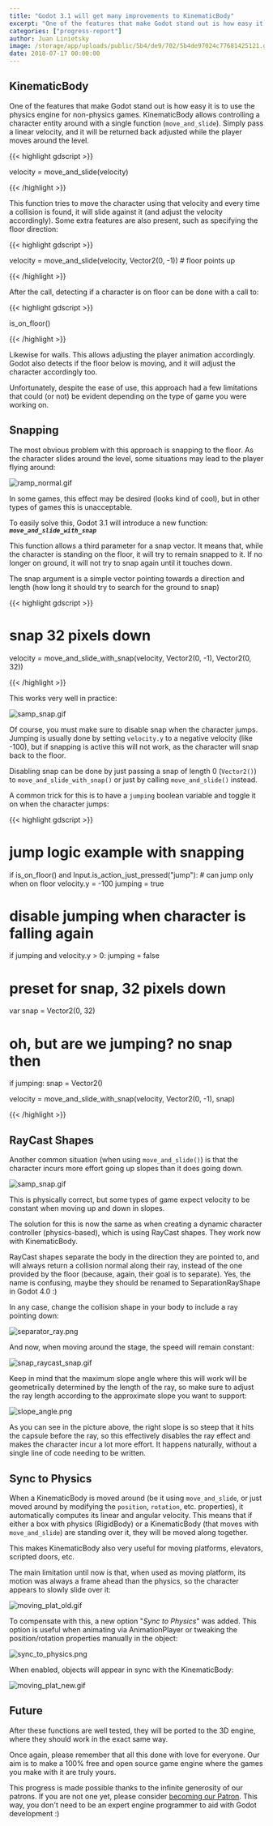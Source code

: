 ```yaml
---
title: "Godot 3.1 will get many improvements to KinematicBody"
excerpt: "One of the features that make Godot stand out is how easy it is to use the physics engine for non-physics games. For Godot 3.1, several improvements are being worked on."
categories: ["progress-report"]
author: Juan Linietsky
image: /storage/app/uploads/public/5b4/de9/702/5b4de97024c77681425121.gif
date: 2018-07-17 00:00:00
---
```


## KinematicBody

One of the features that make Godot stand out is how easy it is to use the physics engine for non-physics games.
KinematicBody allows controlling a character entity around with a single function (`move_and_slide`). Simply pass a linear velocity, and it will be returned back adjusted while the player moves around the level.

{{< highlight gdscript >}}

velocity = move_and_slide(velocity)

{{< /highlight >}}

This function tries to move the character using that velocity and every time a collision is found, it will slide against it (and adjust the velocity accordingly). Some extra features are also present, such as specifying the floor direction:

{{< highlight gdscript >}}

velocity = move_and_slide(velocity, Vector2(0, -1)) # floor points up

{{< /highlight >}}

After the call, detecting if a character is on floor can be done with a call to:

{{< highlight gdscript >}}

is_on_floor()

{{< /highlight >}}

Likewise for walls. This allows adjusting the player animation accordingly. Godot also detects if the floor below is moving, and it will adjust the character accordingly too.

Unfortunately, despite the ease of use, this approach had a few limitations that could (or not) be evident depending on the type of game you were working on.

## Snapping

The most obvious problem with this approach is snapping to the floor. As the character slides around the level, some situations may lead to the player flying around:

![ramp_normal.gif](/storage/app/uploads/public/5b4/ddc/4ca/5b4ddc4ca68ec721602355.gif)

In some games, this effect may be desired (looks kind of cool), but in other types of games this is unacceptable.

To easily solve this, Godot 3.1 will introduce a new function: ***`move_and_slide_with_snap`***

This function allows a third parameter for a snap vector. It means that, while the character is standing on the floor, it will try to remain snapped to it. If no longer on ground, it will not try to snap again until it touches down.

The snap argument is a simple vector pointing towards a direction and length (how long it should try to search for the ground to snap)

{{< highlight gdscript >}}

# snap 32 pixels down
velocity = move_and_slide_with_snap(velocity, Vector2(0, -1), Vector2(0, 32))

{{< /highlight >}}

This works very well in practice:

![samp_snap.gif](/storage/app/uploads/public/5b4/ddd/89c/5b4ddd89cf5ab658278686.gif)

Of course, you must make sure to disable snap when the character jumps. Jumping is usually done by setting `velocity.y` to a negative velocity (like -100), but if snapping is active this will not work, as the character will snap back to the floor.

Disabling snap can be done by just passing a snap of length 0 (`Vector2()`) to `move_and_slide_with_snap()` or just by calling `move_and_slide()` instead.

A common trick for this is to have a `jumping` boolean variable and toggle it on when the character jumps:

{{< highlight gdscript >}}

# jump logic example with snapping
if is_on_floor() and Input.is_action_just_pressed("jump"):
    # can jump only when on floor
    velocity.y = -100
    jumping = true

# disable jumping when character is falling again
if jumping and velocity.y > 0:
    jumping = false

# preset for snap, 32 pixels down
var snap = Vector2(0, 32)

# oh, but are we jumping? no snap then
if jumping:
    snap = Vector2()

velocity = move_and_slide_with_snap(velocity, Vector2(0, -1), snap)

{{< /highlight >}}

## RayCast Shapes

Another common situation (when using `move_and_slide()`) is that the character incurs more effort going up slopes than it does going down.

![samp_snap.gif](/storage/app/uploads/public/5b4/ddd/89c/5b4ddd89cf5ab658278686.gif)

This is physically correct, but some types of game expect velocity to be constant when moving up and down in slopes.

The solution for this is now the same as when creating a dynamic character controller (physics-based), which is using RayCast shapes. They work now with KinematicBody.

RayCast shapes separate the body in the direction they are pointed to, and will always return a collision normal along their ray, instead of the one provided by the floor (because, again, their goal is to separate). Yes, the name is confusing, maybe they should be renamed to SeparationRayShape in Godot 4.0 :)

In any case, change the collision shape in your body to include a ray pointing down:

![separator_ray.png](/storage/app/uploads/public/5b4/de1/39c/5b4de139c8635728849121.png)

And now, when moving around the stage, the speed will remain constant:

![snap_raycast_snap.gif](/storage/app/uploads/public/5b4/de1/715/5b4de1715ad28642795319.gif)

Keep in mind that the maximum slope angle where this will work will be geometrically determined by the length of the ray, so make sure to adjust the ray length according to the approximate slope you want to support:

![slope_angle.png](/storage/app/uploads/public/5b4/dee/e3b/5b4deee3bc5bf782874519.png)

As you can see in the picture above, the right slope is so steep that it hits the capsule before the ray, so this effectively disables the ray effect and makes the character incur a lot more effort. It happens naturally, without a single line of code needing to be written.


## Sync to Physics

When a KinematicBody is moved around (be it using `move_and_slide`, or just moved around by modifying the `position`, `rotation`, etc. properties), it automatically computes its linear and angular velocity. This means that if either a box with physics (RigidBody) or a KinematicBody (that moves with `move_and_slide`) are standing over it, they will be moved along together.

This makes KinematicBody also very useful for moving platforms, elevators, scripted doors, etc.

The main limitation until now is that, when used as moving platform, its motion was always a frame ahead than the physics, so the character appears to slowly slide over it:

![moving_plat_old.gif](/storage/app/uploads/public/5b4/de7/118/5b4de71180c66281786233.gif)

To compensate with this, a new option "*Sync to Physics*" was added. This option is useful when animating via AnimationPlayer or tweaking the position/rotation properties manually in the object:

![sync_to_physics.png](/storage/app/uploads/public/5b4/de7/7cf/5b4de77cf3819709564138.png)

When enabled, objects will appear in sync with the KinematicBody:

![moving_plat_new.gif](/storage/app/uploads/public/5b4/de7/c23/5b4de7c231685692508567.gif)


## Future

After these functions are well tested, they will be ported to the 3D engine, where they should work in the exact same way.

Once again, please remember that all this done with love for everyone. Our aim is to make a 100% free and open source game engine where the games you make with it are truly yours.

This progress is made possible thanks to the infinite generosity of our patrons. If you are not one yet, please consider [becoming our Patron](https://www.patreon.com/godotengine). This way, you don't need to be an expert engine programmer to aid with Godot development :)
